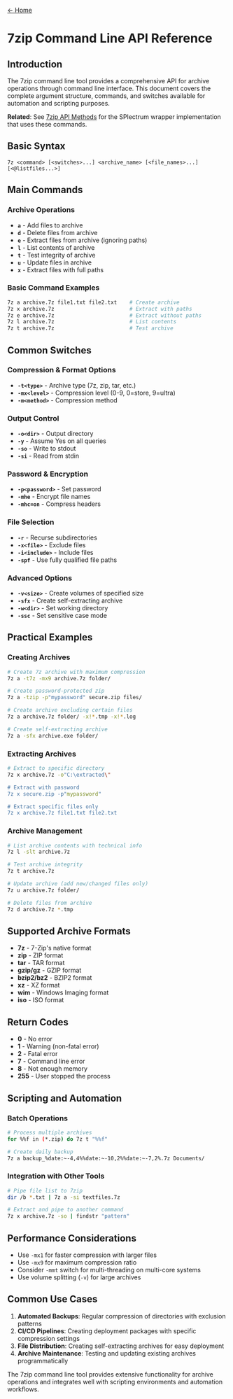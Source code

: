 [← Home](../README.md)

# 7zip Command Line API Reference

## Introduction

The 7zip command line tool provides a comprehensive API for archive operations through command line interface. This document covers the complete argument structure, commands, and switches available for automation and scripting purposes.

**Related**: See [7zip API Methods](7zip-api-methods.md) for the SPlectrum wrapper implementation that uses these commands.

## Basic Syntax

```
7z <command> [<switches>...] <archive_name> [<file_names>...] [<@listfiles...>]
```

## Main Commands

### Archive Operations

- **`a`** - Add files to archive
- **`d`** - Delete files from archive  
- **`e`** - Extract files from archive (ignoring paths)
- **`l`** - List contents of archive
- **`t`** - Test integrity of archive
- **`u`** - Update files in archive
- **`x`** - Extract files with full paths

### Basic Command Examples

```bash
7z a archive.7z file1.txt file2.txt    # Create archive
7z x archive.7z                        # Extract with paths
7z e archive.7z                        # Extract without paths
7z l archive.7z                        # List contents
7z t archive.7z                        # Test archive
```

## Common Switches

### Compression & Format Options

- **`-t<type>`** - Archive type (7z, zip, tar, etc.)
- **`-mx<level>`** - Compression level (0-9, 0=store, 9=ultra)
- **`-m<method>`** - Compression method

### Output Control

- **`-o<dir>`** - Output directory
- **`-y`** - Assume Yes on all queries
- **`-so`** - Write to stdout
- **`-si`** - Read from stdin

### Password & Encryption

- **`-p<password>`** - Set password
- **`-mhe`** - Encrypt file names
- **`-mhc=on`** - Compress headers

### File Selection

- **`-r`** - Recurse subdirectories
- **`-x<file>`** - Exclude files
- **`-i<include>`** - Include files
- **`-spf`** - Use fully qualified file paths

### Advanced Options

- **`-v<size>`** - Create volumes of specified size
- **`-sfx`** - Create self-extracting archive
- **`-w<dir>`** - Set working directory
- **`-ssc`** - Set sensitive case mode

## Practical Examples

### Creating Archives

```bash
# Create 7z archive with maximum compression
7z a -t7z -mx9 archive.7z folder/

# Create password-protected zip
7z a -tzip -p"mypassword" secure.zip files/

# Create archive excluding certain files
7z a archive.7z folder/ -x!*.tmp -x!*.log

# Create self-extracting archive
7z a -sfx archive.exe folder/
```

### Extracting Archives

```bash
# Extract to specific directory
7z x archive.7z -o"C:\extracted\"

# Extract with password
7z x secure.zip -p"mypassword"

# Extract specific files only
7z x archive.7z file1.txt file2.txt
```

### Archive Management

```bash
# List archive contents with technical info
7z l -slt archive.7z

# Test archive integrity
7z t archive.7z

# Update archive (add new/changed files only)
7z u archive.7z folder/

# Delete files from archive
7z d archive.7z *.tmp
```

## Supported Archive Formats

- **7z** - 7-Zip's native format
- **zip** - ZIP format
- **tar** - TAR format
- **gzip/gz** - GZIP format
- **bzip2/bz2** - BZIP2 format
- **xz** - XZ format
- **wim** - Windows Imaging format
- **iso** - ISO format

## Return Codes

- **0** - No error
- **1** - Warning (non-fatal error)
- **2** - Fatal error
- **7** - Command line error
- **8** - Not enough memory
- **255** - User stopped the process

## Scripting and Automation

### Batch Operations

```bash
# Process multiple archives
for %%f in (*.zip) do 7z t "%%f"

# Create daily backup
7z a backup_%date:~-4,4%%date:~-10,2%%date:~-7,2%.7z Documents/
```

### Integration with Other Tools

```bash
# Pipe file list to 7zip
dir /b *.txt | 7z a -si textfiles.7z

# Extract and pipe to another command
7z x archive.7z -so | findstr "pattern"
```

## Performance Considerations

- Use `-mx1` for faster compression with larger files
- Use `-mx9` for maximum compression ratio
- Consider `-mmt` switch for multi-threading on multi-core systems
- Use volume splitting (`-v`) for large archives

## Common Use Cases

1. **Automated Backups**: Regular compression of directories with exclusion patterns
2. **CI/CD Pipelines**: Creating deployment packages with specific compression settings
3. **File Distribution**: Creating self-extracting archives for easy deployment
4. **Archive Maintenance**: Testing and updating existing archives programmatically

The 7zip command line tool provides extensive functionality for archive operations and integrates well with scripting environments and automation workflows.
